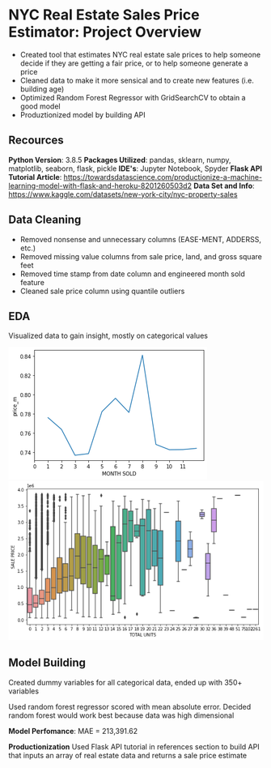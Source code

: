# NYC Real Estate Sales Price Estimator: Project Overview
* Created tool that estimates NYC real estate sale prices to help someone decide if they are getting a fair price, or to help someone generate a price
* Cleaned data to make it more sensical and to create new features (i.e. building age)
* Optimized Random Forest Regressor with GridSearchCV to obtain a good model 
* Produztionized model by building API

## Recources 
**Python Version**: 3.8.5
**Packages Utilized**: pandas, sklearn, numpy, matplotlib, seaborn, flask, pickle
**IDE's**: Jupyter Notebook, Spyder
**Flask API Tutorial Article**: https://towardsdatascience.com/productionize-a-machine-learning-model-with-flask-and-heroku-8201260503d2
**Data Set and Info**: https://www.kaggle.com/datasets/new-york-city/nyc-property-sales

## Data Cleaning
* Removed nonsense and unnecessary columns (EASE-MENT, ADDERSS, etc.)
* Removed missing value columns from sale price, land, and gross square feet
* Removed time stamp from date column and engineered month sold feature
* Cleaned sale price column using quantile outliers

## EDA
Visualized data to gain insight, mostly on categorical values

![alt text](https://github.com/robbyhooker/ds_nyc_apartments/raw/master/month_vs_price.png)
![alt text](https://github.com/robbyhooker/ds_nyc_apartments/raw/master/unit_vs_price.png)

## Model Building
Created dummy variables for all categorical data, ended up with 350+ variables

Used random forest regressor scored with mean absolute error. Decided random forest would work best because data was high dimensional

**Model Perfomance**: MAE = 213,391.62

**Productionization**
Used Flask API tutorial in references section to build API that inputs an array of real estate data and returns a sale price estimate
